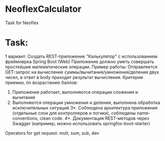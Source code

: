 # NeoflexCalculator
Task for Neoflex

# Task:
1 вариант:
Создать REST-приложение "Калькулятор" с использованием фреймоврка Spring
Boot (Web)
Приложение должно уметь совершать простейшие математические операции.
Пример работы:
Отправляется GET-запрос на вычисление суммы/вычитания/умножения/деления
двух чисел, в ответ в body приходит результат вычисления.
Критерии приемки, по возрастанию баллов:
1. Приложение работает, выполняются операции сложения и вычитания
2. Выполняются операции умножения и деления, выполнена обработка
исключительных ситуаций
3*. Соблюдена архитектура приложения (отдельные слои для контроллеров и
логики), соблюдены name-conventions, clean code.
4*. Документация REST-методов через Swagger (например, можно использовать
springfox-boot-starter)

Operators for get request: mult, sum, sub, dev
